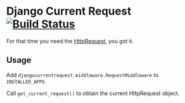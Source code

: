 Django Current Request [![Build Status](https://travis-ci.org/futurice/django-current-request.svg?branch=master)](https://travis-ci.org/futurice/django-current-request)
======================

For that time you need the [HttpRequest](https://docs.djangoproject.com/en/1.9/ref/request-response/#django.http.HttpRequest), you got it.

Usage
-----

Add `djangocurrentrequest.middleware.RequestMiddleware` to `INSTALLED_APPS`.

Call `get_current_request()` to obtain the current HttpRequest object.


